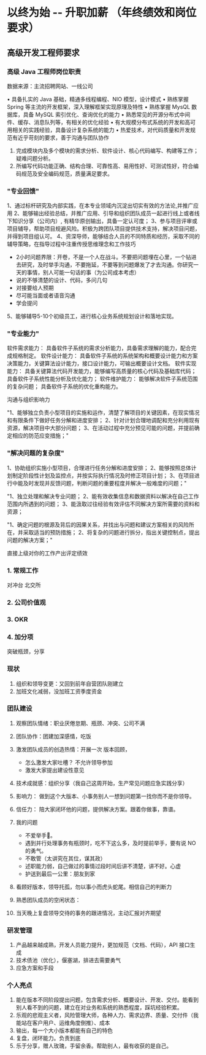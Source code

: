 
# 以终为始 -- 升职加薪 （年终绩效和岗位要求）

## 高级开发工程师要求

### 高级 Java 工程师岗位职责

数据来源：主流招聘网站、一线公司 

• 具备扎实的 Java 基础，精通多线程编程、NIO 模型，设计模式
• 熟练掌握 Spring 等主流的开发框架，深入理解框架实现原理及特性
• 熟练掌握 MysQL 数据库，具备 MySQL 索引优化、查询优化的能力
• 熟悉常见的开源分布式中间件、缓存、消息队列等，有相关的优化经验
• 有大规模分布式系统的开发和高可用相关的实践经验，具备设计复杂系统的能力
• 热爱技术，对代码质量和开发规范有近乎苛刻的要求，善于沟通与团队协作

1. 完成模块内及多个模块的需求分析、软件设计、核心代码编写、构建等工作；疑难问题分析。
2. 所编写代码功能正确、结构合理、可靠性高、易用性好、可测试性好，符合编码规范及安全编码规范，质量满足要求。

### "专业回馈"

1、通过标杆研究及内部实践，在本专业领域内沉淀出切实有效的方法论,并推广应用
2、能够输出经验总结，并推广应用、引导和组织团队成员一起进行线上或者线下知识分享（公司内）, 有精华原创输出，具备一定认可度；
3、参与项目评审或项目辅导，帮助项目规避风险。积极为跨团队项目提供技术支持，解决项目问题，并得到项目组认可。
4、资深导师，能够结合人员的不同特质和经历，采取不同的辅导策略，在指导过程中注重传授思维理念和工作技巧

- 2小时问题界限：开卷，不是一个人在战斗。不要把问题埋在心里，一个钻进去研究，及时举手沟通，不要拖延，不要等到问题爆发了才去沟通。你研究一天的事情，别人可能一句话的事（为公司成本考虑）
- 说的不够清楚的设计、代码，多问几句
- 对接要给人预期
- 尽可能当面或者语音沟通
- 学会提问

5、能够辅导5-10个初级员工，进行核心业务系统规划设计和落地实现。



### "专业能力"

软件需求能力：
具备软件子系统的需求分析能力，具备需求理解的能力，配合完成规格制定。
软件设计能力：
具备软件子系统的系统架构和概要设计能力和方案决策能力，关键算法设计能力，接口设计能力，可输出概要设计文档。
软件实现能力：
具备关键算法代码开发能力，能够编写高质量的核心代码及基础库代码；
具备软件子系统性能分析及优化能力；
软件维护能力：
能够解决软件子系统范围的复杂问题； 
具备软件子系统的优化重构能力。

沟通与组织影响力

"1、能够独立负责小型项目的实施和运作，清楚了解项目的关键因素，在现实情况和有限条件下做好任务分解和进度安排；
2、针对计划合理地调配和充分利用现有资源，解决项目中大部分问题；
3、在活动过程中充分预见可能的问题，并提前确定相应的防范应变措施；"

### "解决问题的复杂度"

1、协助组织实施小型项目，合理进行任务分解和进度安排；
2、能够按照总体计划制定阶段性计划及监控点，并按实际执行情况及时修正项目计划；
3、在项目进行中能及时发现并反馈问题，判断问题的重要程度并解决一般难度的问题；"	

"1、独立处理和解决专业问题；
2、能有效收集信息和数据资料以解决在自己工作范围内所遇到的问题；
3、能汲取过往经验有效评估不同解决方案所需要的资料和资源；

"1、确定问题的根源及背后的因果关系，并找出与问题和建议方案相关的风险所在，并采取适当的预防措施；
2、将复杂的问题进行拆分，指出关键控制点，提出问题的解决方案；"

直接上级对你的工作产出评定绩效

### 1. 常规工作

对冲台
北交所

### 2. 公司价值观

### 3. OKR 

### 4. 加分项

突破瓶颈，分享

### 现状

1. 组织和领导变更：又回到前年自营团队刚建立
2. 加班文化减弱，没加班工资季度资金

### 团队建设

1. 观察团队情绪：职业厌倦怠期、瓶颈、冲突、公司不满
2. 团队协作：团建加深感情，吃饭
3. 激发团队成员的创造热情：开展一次 版本回顾，
   - 怎么激发大家吐槽？ 不允许领导参加
   - 激发大家提出建设性意见
4. 技术成就感：组织分享（我自己这周开始，生产常见问题应急实践分享）
5. 影响力：
做到这个大版本、小事务别人一想到问题第一找你而不是你领导。

6. 信任力： 陪大家闭环他的问题，提供解决方案。跟着你做事，靠谱。
7. 我的问题

   - 不爱举手🙋。
   - 遇到并行处理事务有瓶颈时，吃不下这么多，及时提前举手，要有说 NO 的勇气。
   - 不敢管（太讲究在其位，谋其政）
   - 述职能力弱，自己做过的事情过段时间后讲不清楚，讲不好。心虚
   - 护送到最后一公里：朋友到家

8. 看顾好版本，领导托孤，勿以事小而虎头蛇尾。相信自己的判断力
9. 熟悉团队成员的空闲状态：
10. 当天晚上复盘领导交待的事务的跟进情况，主动汇报对齐期望

### 研发管理

1. 产品越来越成熟，开发人员能力提升，更加规范（文档、代码），API 接口生成
2. 技术债池（优化），偃塞湖，排进去需要勇气
3. 应急方案和手段

### 个人亮点

1. 能在版本不同阶段提出问题，包含需求分析、概要设计、开发、交付。能看到别人看不到的问题，建立在对业务和系统的熟悉程度，踩坑经验积累。
2. 乐观的悲观主义者，风险管理大师，各种人力、需求边界、质量、交付件（我能站在客户用户、运维角度倒推）、成本
3. 输出，每一个大小版本都能有自己的特色
4. 复盘，闭环能力。负责到底
5. 乐于分享，赠人玫瑰，手留余香。帮助别人，最有收获的是自己。